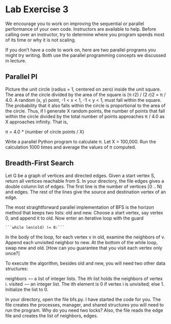 # Lab Exercise 3

We encourage you to work on improving the sequential or parallel performance of your own code.  Instructors are available to help.  Before calling over an instructor, try to determine where you program spends most of its time or why it is not scaling.

If you don’t have a code to work on, here are two parallel programs you might try writing.  Both use the parallel programming concepts we discussed in lecture.

## Parallel PI

Picture the unit circle (radius = 1, centered on zero) inside the unit square.  The area of the circle divided by the area of the square is (&pi; r2) / (2 r)2 = &pi; / 4.0.  A random (x, y) point, -1 < x < 1, -1 < y < 1, must fall within the square.  The probability that it also falls within the circle is proportional to the area of the circle.  Thus, if I generate X random points, the number of points that fall within the circle divided by the total number of points approaches &pi; / 4.0 as X approaches infinity. That is,

&pi; = 4.0 * (number of circle points / X)

Write a parallel Python program to calculate &pi;. Let X = 100,000.  Run the calculation 1000 times and average the values of &pi; computed.


## Breadth-First Search

Let G be a graph of vertices and directed edges.  Given a start vertex S, return all vertices reachable from S.  In your directory, the file edges gives a double column list of edges.  The first line is the number of vertices [0 .. N) and edges.  The rest of the lines give the source and destination vertex of an edge.

The most straightforward parallel implementation of BFS is the horizon method that keeps two lists: old and new.  Choose a start vertex, say vertex 0, and append it to old.  Now enter an iterative loop with the guard

	```while len(old) != 0:```

In the body of the loop, for each vertex v in old, examine the neighbors of v.  Append each unvisited neighbor to new.  At the bottom of the while loop, swap new and old. [How can you guarantee that you visit each vertex only once?]

To execute the algorithm, besides old and new, you will need two other data structures:

neighbors ¬– a list of integer lists.  The ith list holds the neighbors of vertex i.
visited ¬– an integer list.  The ith element is 0 if vertex i is unvisited; else 1.  Initialize the list to 0.

In your directory, open the file bfs.py.  I have started the code for you.  The file creates the processes, manager, and shared structures you will need to run the program.  Why do you need two locks?  Also, the file reads the edge file and creates the list of neighbors, edges.

